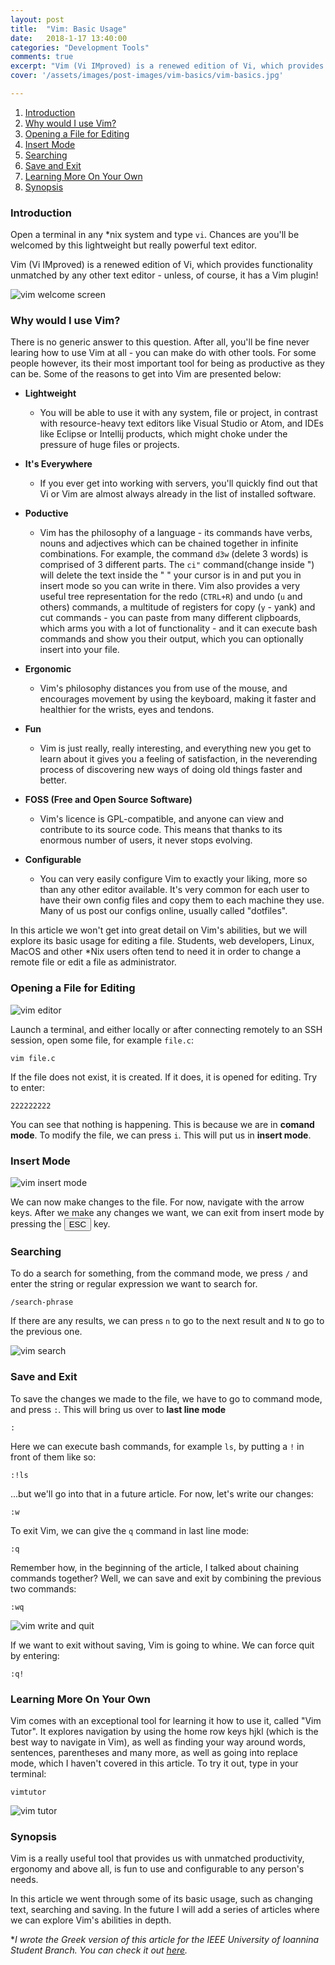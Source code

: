 ```yaml
---
layout: post
title:  "Vim: Basic Usage"
date:   2018-1-17 13:40:00
categories: "Development Tools"
comments: true
excerpt: "Vim (Vi IMproved) is a renewed edition of Vi, which provides functionality unmatched by any other text editor. Let's check out how it works!"
cover: '/assets/images/post-images/vim-basics/vim-basics.jpg'

---
```



1. [Introduction](#intro)
2. [Why would I use Vim?](#why)
3. [Opening a File for Editing](#open)
4. [Insert Mode](#insert)
5. [Searching](#search)
6. [Save and Exit](#exit)
7. [Learning More On Your Own](#vimtutor)
8. [Synopsis](#synopsis)

<a id="intro"></a>
### Introduction

Open a terminal in any \*nix system and type `vi`. Chances are you'll be welcomed by this lightweight but really powerful text editor.

Vim (Vi IMproved) is a renewed edition of Vi, which provides functionality unmatched by any other text editor - unless, of course, it has a Vim plugin!

![vim welcome screen](/assets/images/post-images/vim-basics/vim.jpg)

<a id="why"></a>
### Why would I use Vim?

There is no generic answer to this question. After all, you'll be fine never learing how to use Vim at all - you can make do with other tools. For some people however, its their most important tool for being as productive as they can be. Some of the reasons to get into Vim are presented below:

* **Lightweight**
	* You will be able to use it with any system, file or project, in contrast with resource-heavy text editors like Visual Studio or Atom, and IDEs like Eclipse or Intellij products, which might choke under the pressure of huge files or projects.

* **It's Everywhere**
	* If you ever get into working with servers, you'll quickly find out that Vi or Vim are almost always already in the list of installed software.

* **Poductive**
	* Vim has the philosophy of a language - its commands have verbs, nouns and adjectives which can be chained together in infinite combinations. For example, the command `d3w` (delete 3 words) is comprised of 3 different parts. The `ci"` command(change inside ") will delete the text inside the " " your cursor is in and put you in insert mode so you can write in there. Vim also provides a very useful tree representation for the redo (`CTRL+R`) and undo (`u` and others)  commands, a multitude of registers for copy (`y` - yank) and cut commands - you can paste from many different clipboards, which arms you with a lot of functionality - and it can execute bash commands and show you their output, which you can optionally insert into your file.

* **Ergonomic**
	* Vim's philosophy distances you from use of the mouse, and encourages movement by using the keyboard, making it faster and healthier for the wrists, eyes and tendons.

* **Fun**
	* Vim is just really, really interesting, and everything new you get to learn about it gives you a feeling of satisfaction, in the neverending process of discovering new ways of doing old things faster and better.

* **FOSS (Free and Open Source Software)**
	* Vim's licence is GPL-compatible, and anyone can view and contribute to its source code. This means that thanks to its enormous number of users, it never stops evolving.

* **Configurable**
	* You can very easily configure Vim to exactly your liking, more so than any other editor available. It's very common for each user to have their own config files and copy them to each machine they use. Many of us post our configs online, usually called "dotfiles".

In this article we won't get into great detail on Vim's abilities, but we will explore its basic usage for editing a file. Students, web developers, Linux, MacOS and other \*Nix users often tend to need it in order to change a remote file or edit a file as administrator.

<a id="open"></a>
### Opening a File for Editing

![vim editor](/assets/images/post-images/vim-basics/vim-editor.jpg)

Launch a terminal, and either locally or after connecting remotely to an SSH session, open some file, for example `file.c`:

```console
vim file.c
```

If the file does not exist, it is created. If it does, it is opened for editing. Try to enter:

```vim
222222222
```

You can see that nothing is happening. This is because we are in **comand mode**. To modify the file, we can press `i`. This will put us in **insert mode**.

<a id="insert"></a>
### Insert Mode

![vim insert mode](/assets/images/post-images/vim-basics/insert-mode.jpg)

We can now make changes to the file. For now, navigate with the arrow keys.
After we make any changes we want, we can exit from insert mode by pressing the <button>ESC</button> key.

<a id="search"></a>
### Searching

To do a search for something, from the command mode, we press `/` and enter the string or regular expression we want to search for.

```vim
/search-phrase
```

If there are any results, we can press `n` to go to the next result and `N` to go to the previous one.

![vim search](/assets/images/post-images/vim-basics/vim-search.gif)

<a id="exit"></a>
### Save and Exit

To save the changes we made to the file, we have to go to command mode, and press `:`. This will bring us over to **last line mode**

```vim
:
```

Here we can execute bash commands, for example `ls`, by putting a `!` in front of them like so:

```vim
:!ls
```

...but we'll go into that in a future article. For now, let's write our changes:

```vim
:w
```

To exit Vim, we can give the `q` command in last line mode:

```vim
:q
```

Remember how, in the beginning of the article, I talked about chaining commands together? Well, we can save and exit by combining the previous two commands:

```vim
:wq
```
![vim write and quit](/assets/images/post-images/vim-basics/vim-wq.jpg)

If we want to exit without saving, Vim is going to whine. We can force quit by entering:

```vim
:q!
```

<a id="vimtutor"></a>
### Learning More On Your Own

Vim comes with an exceptional tool for learning it how to use it, called "Vim Tutor". It explores navigation by using the home row keys hjkl (which is the best way to navigate in Vim), as well as finding your way around words, sentences, parentheses and many more, as well as going into replace mode, which I haven't covered in this article. To try it out, type in your terminal:

```console
vimtutor
```
![vim tutor](/assets/images/post-images/vim-basics/vim-tutor.jpg)

<a id="synopsis"></a>
### Synopsis

Vim is a really useful tool that provides us with unmatched productivity, ergonomy and above all, is fun to use and configurable to any person's needs.

In this article we went through some of its basic usage, such as changing text, searching and saving. In the future I will add a series of articles where we can explore Vim's abilities in depth.

\**I wrote the Greek version of this article for the IEEE University of Ioannina Student Branch. You can check it out [here](http://ieeesb.uoi.gr/?p=2237).*
<!--stackedit_data:
eyJoaXN0b3J5IjpbMTI0NTg0OTUwMF19
-->